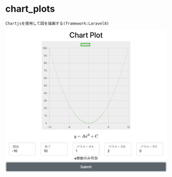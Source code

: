 # chart_plots
    Chartjsを使用して図を描画する(framework:Laravel8)

![chart plot image](public/img/chart_plot.png)